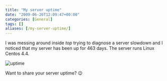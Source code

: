```yaml
---
title: "My server uptime"
date: "2009-06-26T12:09:47+00:00"
categories: [General]
tags: []
aliases: [/my-server-uptime/]
---
```


I was messing around inside *top* trying to diagnose a server slowdown and I noticed that my server has been up for 463 days. The server runs Linux Centos 4.4.

![uptime](/images/uploads/2009/06/uptime.PNG)

Want to share your server uptime? :wink:
